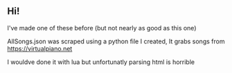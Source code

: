 ## Hi!
I've made one of these before
(but not nearly as good as this one)

AllSongs.json was scraped using a python file I created,
It grabs songs from https://virtualpiano.net

I wouldve done it with lua but unfortunatly parsing html is horrible
